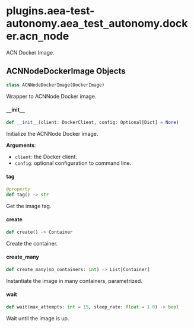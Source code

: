 <a id="plugins.aea-test-autonomy.aea_test_autonomy.docker.acn_node"></a>

# plugins.aea-test-autonomy.aea`_`test`_`autonomy.docker.acn`_`node

ACN Docker Image.

<a id="plugins.aea-test-autonomy.aea_test_autonomy.docker.acn_node.ACNNodeDockerImage"></a>

## ACNNodeDockerImage Objects

```python
class ACNNodeDockerImage(DockerImage)
```

Wrapper to ACNNode Docker image.

<a id="plugins.aea-test-autonomy.aea_test_autonomy.docker.acn_node.ACNNodeDockerImage.__init__"></a>

#### `__`init`__`

```python
def __init__(client: DockerClient, config: Optional[Dict] = None)
```

Initialize the ACNNode Docker image.

**Arguments**:

- `client`: the Docker client.
- `config`: optional configuration to command line.

<a id="plugins.aea-test-autonomy.aea_test_autonomy.docker.acn_node.ACNNodeDockerImage.tag"></a>

#### tag

```python
@property
def tag() -> str
```

Get the image tag.

<a id="plugins.aea-test-autonomy.aea_test_autonomy.docker.acn_node.ACNNodeDockerImage.create"></a>

#### create

```python
def create() -> Container
```

Create the container.

<a id="plugins.aea-test-autonomy.aea_test_autonomy.docker.acn_node.ACNNodeDockerImage.create_many"></a>

#### create`_`many

```python
def create_many(nb_containers: int) -> List[Container]
```

Instantiate the image in many containers, parametrized.

<a id="plugins.aea-test-autonomy.aea_test_autonomy.docker.acn_node.ACNNodeDockerImage.wait"></a>

#### wait

```python
def wait(max_attempts: int = 15, sleep_rate: float = 1.0) -> bool
```

Wait until the image is up.

